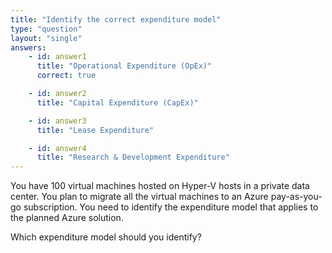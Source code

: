 ```yaml
---
title: "Identify the correct expenditure model"
type: "question"
layout: "single"
answers:
    - id: answer1
      title: "Operational Expenditure (OpEx)"
      correct: true

    - id: answer2
      title: "Capital Expenditure (CapEx)"

    - id: answer3
      title: "Lease Expenditure"

    - id: answer4
      title: "Research & Development Expenditure"
---
```


You have 100 virtual machines hosted on Hyper-V hosts in a private data center. You plan to migrate all the virtual machines to an Azure pay-as-you-go subscription. You need to identify the expenditure model that applies to the planned Azure solution. 

Which expenditure model should you identify?